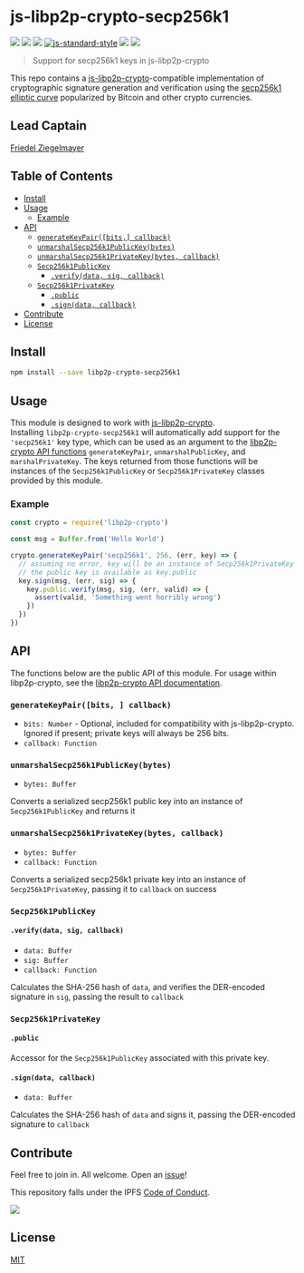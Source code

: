 # js-libp2p-crypto-secp256k1

[![](https://img.shields.io/badge/made%20by-Protocol%20Labs-blue.svg?style=flat-square)](http://protocol.ai)
[![](https://img.shields.io/badge/project-libp2p-yellow.svg?style=flat-square)](http://libp2p.io/)
[![](https://img.shields.io/badge/freenode-%23libp2p-yellow.svg?style=flat-square)](http://webchat.freenode.net/?channels=%23libp2p)
[![js-standard-style](https://img.shields.io/badge/code%20style-standard-brightgreen.svg?style=flat-square)](https://github.com/feross/standard)
![](https://img.shields.io/badge/npm-%3E%3D3.0.0-orange.svg?style=flat-square)
![](https://img.shields.io/badge/Node.js-%3E%3D4.0.0-orange.svg?style=flat-square)

> Support for secp256k1 keys in js-libp2p-crypto

This repo contains a [js-libp2p-crypto](https://github.com/libp2p/js-libp2p-crypto)-compatible
implementation of cryptographic signature generation and verification using the
[secp256k1 elliptic curve](https://en.bitcoin.it/wiki/Secp256k1) popularized by Bitcoin and other
crypto currencies.  

## Lead Captain

[Friedel Ziegelmayer](https://github.com/dignifiedquire/)

## Table of Contents

- [Install](#install)
- [Usage](#usage)
  - [Example](#example)
- [API](#api)
  - [`generateKeyPair([bits,] callback)`](#generatekeypairbits-callback)
  - [`unmarshalSecp256k1PublicKey(bytes)`](#unmarshalsecp256k1publickeybytes)
  - [`unmarshalSecp256k1PrivateKey(bytes, callback)`](#unmarshalsecp256k1privatekeybytes-callback)
  - [`Secp256k1PublicKey`](#secp256k1publickey)
    - [`.verify(data, sig, callback)`](#verifydata-sig-callback)
  - [`Secp256k1PrivateKey`](#secp256k1privatekey)
    - [`.public`](#public)
    - [`.sign(data, callback)`](#signdata-callback)
- [Contribute](#contribute)
- [License](#license)

## Install

```sh
npm install --save libp2p-crypto-secp256k1
```

## Usage

This module is designed to work with [js-libp2p-crypto](https://github.com/libp2p/js-libp2p-crypto).  
Installing `libp2p-crypto-secp256k1` will automatically add support for the `'secp256k1'` key type, which
can be used as an argument to the [libp2p-crypto API functions](https://github.com/libp2p/js-libp2p-crypto#api)
`generateKeyPair`, `unmarshalPublicKey`, and `marshalPrivateKey`.  The keys returned from those functions will be
instances of the `Secp256k1PublicKey` or `Secp256k1PrivateKey` classes provided by this module.

### Example

```js
const crypto = require('libp2p-crypto')

const msg = Buffer.from('Hello World')

crypto.generateKeyPair('secp256k1', 256, (err, key) => {
  // assuming no error, key will be an instance of Secp256k1PrivateKey
  // the public key is available as key.public
  key.sign(msg, (err, sig) => {
    key.public.verify(msg, sig, (err, valid) => {
      assert(valid, 'Something went horribly wrong')
    })
  })
})
```

## API

The functions below are the public API of this module.
For usage within libp2p-crypto, see the [libp2p-crypto API documentation](https://github.com/libp2p/js-libp2p-crypto#api).

### `generateKeyPair([bits, ] callback)`
- `bits: Number` - Optional, included for compatibility with js-libp2p-crypto. Ignored if present; private keys will always be 256 bits.
- `callback: Function`

### `unmarshalSecp256k1PublicKey(bytes)`
- `bytes: Buffer`

Converts a serialized secp256k1 public key into an instance of `Secp256k1PublicKey` and returns it

### `unmarshalSecp256k1PrivateKey(bytes, callback)`
- `bytes: Buffer`
- `callback: Function`

Converts a serialized secp256k1 private key into an instance of `Secp256k1PrivateKey`, passing it to `callback` on success

### `Secp256k1PublicKey`

#### `.verify(data, sig, callback)`
- `data: Buffer`
- `sig: Buffer`
- `callback: Function`

Calculates the SHA-256 hash of `data`, and verifies the DER-encoded signature in `sig`, passing the result to `callback`

### `Secp256k1PrivateKey`

#### `.public`

Accessor for the `Secp256k1PublicKey` associated with this private key.

#### `.sign(data, callback)`
- `data: Buffer`

Calculates the SHA-256 hash of `data` and signs it, passing the DER-encoded signature to `callback`

## Contribute

Feel free to join in. All welcome. Open an [issue](https://github.com/libp2p/js-libp2p-crypto/issues)!

This repository falls under the IPFS [Code of Conduct](https://github.com/ipfs/community/blob/master/code-of-conduct.md).

[![](https://cdn.rawgit.com/jbenet/contribute-ipfs-gif/master/img/contribute.gif)](https://github.com/ipfs/community/blob/master/contributing.md)

## License

[MIT](LICENSE)
